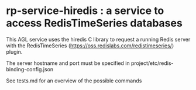 # rp-service-hiredis : a service to access RedisTimeSeries databases

This AGL service uses the hiredis C library to request a running Redis
server with the RedisTimeSeries (https://oss.redislabs.com/redistimeseries/) plugin.

The server hostname and port must be specified in project/etc/redis-binding-config.json

See tests.md for an overview of the possible commands
